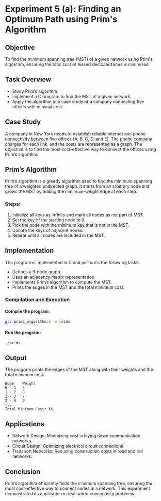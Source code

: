 # Experiment 5 (a): Finding an Optimum Path using Prim's Algorithm

## Objective
To find the minimum spanning tree (MST) of a given network using Prim's algorithm, ensuring the total cost of leased dedicated lines is minimized.

## Task Overview
- Study Prim’s algorithm.
- Implement a C program to find the MST of a given network.
- Apply the algorithm to a case study of a company connecting five offices with minimal cost.

## Case Study
A company in New York needs to establish reliable internet and phone connectivity between five offices (A, B, C, D, and E). The phone company charges for each link, and the costs are represented as a graph. The objective is to find the most cost-effective way to connect the offices using Prim’s algorithm.

## Prim’s Algorithm
Prim’s algorithm is a greedy algorithm used to find the minimum spanning tree of a weighted undirected graph. It starts from an arbitrary node and grows the MST by adding the minimum-weight edge at each step.

### Steps:
1. Initialize all keys as infinity and mark all nodes as not part of MST.
2. Set the key of the starting node to 0.
3. Pick the node with the minimum key that is not in the MST.
4. Update the keys of adjacent nodes.
5. Repeat until all nodes are included in the MST.

## Implementation
The program is implemented in C and performs the following tasks:
- Defines a 9-node graph.
- Uses an adjacency matrix representation.
- Implements Prim’s algorithm to compute the MST.
- Prints the edges in the MST and the total minimum cost.

### Compilation and Execution
#### Compile the program:
```sh
gcc prims_algorithm.c -o prims
```
#### Run the program:
```sh
./prims
```

## Output
The program prints the edges of the MST along with their weights and the total minimum cost:
```
Edge    Weight
0 - 1   4
1 - 2   8
2 - 3   7
3 - 4   9
...
Total Minimum Cost: XX
```

## Applications
- Network Design: Minimizing cost in laying down communication networks.
- Circuit Design: Optimizing electrical circuit connections.
- Transport Networks: Reducing construction costs in road and rail networks.

## Conclusion
Prim’s algorithm efficiently finds the minimum spanning tree, ensuring the most cost-effective way to connect nodes in a network. This experiment demonstrated its application in real-world connectivity problems.

